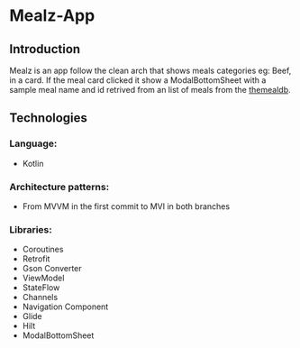 # Mealz-App

Introduction
------------
Mealz is an app follow the clean arch that shows meals categories eg: Beef, in a card. If the meal card clicked it show a ModalBottomSheet with a sample meal name and id retrived from an list of meals from the [themealdb](https://www.themealdb.com/api.php).

Technologies
------------
### Language:
- Kotlin
### Architecture patterns:
- From MVVM in the first commit to MVI in both branches
### Libraries:
- Coroutines
- Retrofit
- Gson Converter
- ViewModel
- StateFlow
- Channels
- Navigation Component
- Glide
- Hilt
- ModalBottomSheet


